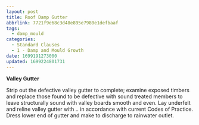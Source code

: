 ```yaml
---
layout: post
title: Roof Damp Gutter
abbrlink: 7721f9e68c3d48e895e7980e1defbaaf
tags:
  - damp_mould
categories:
  - Standard Clauses
  - 1 - Damp and Mould Growth
date: 1699191273000
updated: 1699224801731
---
```


**Valley Gutter**

Strip out the defective valley gutter to complete; examine exposed timbers and replace those found to be defective with sound treated members to leave structurally sound with valley boards smooth and even. Lay underfelt and reline valley gutter with .. in accordance with current Codes of Practice. Dress lower end of gutter and make to discharge to rainwater outlet.
